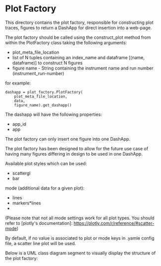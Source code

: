 # Plot Factory

This directory contains the plot factory, responsible for constructing plot traces, figures to 
return a DashApp for direct insertion into a web-page.

The plot factory should be called using the construct_plot method from within the PlotFactory class 
taking the following arguments:
* plot_meta_file_location
* list of N tuples containing an index_name and dataframe [(name, dataframe)] to construct N figures
* figure name - String containing the instrument name and run number (instrument_run-number)

for example: 
```
dashapp = plot_factory.PlotFactory(
    plot_meta_file_location,
    data,
    figure_name).get_dashapp()
``` 

The dashapp will have the following properties:
* app_id
* app

The plot factory can only insert one figure into one DashApp.

The plot factory has been designed to allow for the future use case of having many figures differing 
in design to be used in one DashApp.

Available plot styles which can be used:
* scattergl
* bar

mode (additional data for a given plot):
* lines
* markers*lines
* 

(Please note that not all mode settings work for all plot types. 
You should refer to [plotly's documentation]: https://plotly.com/r/reference/#scatter-mode)

By default, if no value is associated to plot or mode keys in .yamle config file, a scatter 
line plot will be used.

Below is a UML class diagram segment to visually display the structure of the plot factory:

